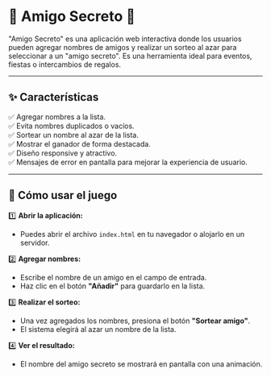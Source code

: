 # 🎁 Amigo Secreto 🎉

"Amigo Secreto" es una aplicación web interactiva donde los usuarios pueden agregar nombres de amigos y realizar un sorteo al azar para seleccionar a un "amigo secreto". Es una herramienta ideal para eventos, fiestas o intercambios de regalos.  

---

## ✨ **Características**  

✅ Agregar nombres a la lista.  
✅ Evita nombres duplicados o vacíos.  
✅ Sortear un nombre al azar de la lista.  
✅ Mostrar el ganador de forma destacada.  
✅ Diseño responsive y atractivo.  
✅ Mensajes de error en pantalla para mejorar la experiencia de usuario.  

---

## 🚀 **Cómo usar el juego**  

1️⃣ **Abrir la aplicación:**  
   - Puedes abrir el archivo `index.html` en tu navegador o alojarlo en un servidor.  

2️⃣ **Agregar nombres:**  
   - Escribe el nombre de un amigo en el campo de entrada.  
   - Haz clic en el botón **"Añadir"** para guardarlo en la lista.  

3️⃣ **Realizar el sorteo:**  
   - Una vez agregados los nombres, presiona el botón **"Sortear amigo"**.  
   - El sistema elegirá al azar un nombre de la lista.  

4️⃣ **Ver el resultado:**  
   - El nombre del amigo secreto se mostrará en pantalla con una animación.  

